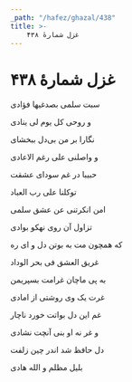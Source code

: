 ```yaml
---
_path: "/hafez/ghazal/438"
title: >-
    غزل شمارهٔ ۴۳۸
---
```

# غزل شمارهٔ ۴۳۸

<div class="b" id="bn1"><div class="m1"><p>سبت سلمی بصدغیها فؤادی</p></div>
<div class="m2"><p>و روحی کل یوم لی ینادی</p></div></div>
<div class="b" id="bn2"><div class="m1"><p>نگارا بر من بی‌دل ببخشای</p></div>
<div class="m2"><p>و واصلنی علی رغم الاعادی</p></div></div>
<div class="b" id="bn3"><div class="m1"><p>حبیبا در غم سودای عشقت</p></div>
<div class="m2"><p>توکلنا علی رب العباد</p></div></div>
<div class="b" id="bn4"><div class="m1"><p>امن انکرتنی عن عشق سلمی</p></div>
<div class="m2"><p>تزاول آن روی نهکو بوادی</p></div></div>
<div class="b" id="bn5"><div class="m1"><p>که همچون مت به بوتن دل و ای ره</p></div>
<div class="m2"><p>غریق العشق فی بحر الوداد</p></div></div>
<div class="b" id="bn6"><div class="m1"><p>به پی ماچان غرامت بسپریمن</p></div>
<div class="m2"><p>غرت یک وی روشتی از امادی</p></div></div>
<div class="b" id="bn7"><div class="m1"><p>غم این دل بواتت خورد ناچار</p></div>
<div class="m2"><p>و غر نه او بنی آنچت نشادی</p></div></div>
<div class="b" id="bn8"><div class="m1"><p>دل حافظ شد اندر چین زلفت</p></div>
<div class="m2"><p>بلیل مظلم و الله هادی</p></div></div>
